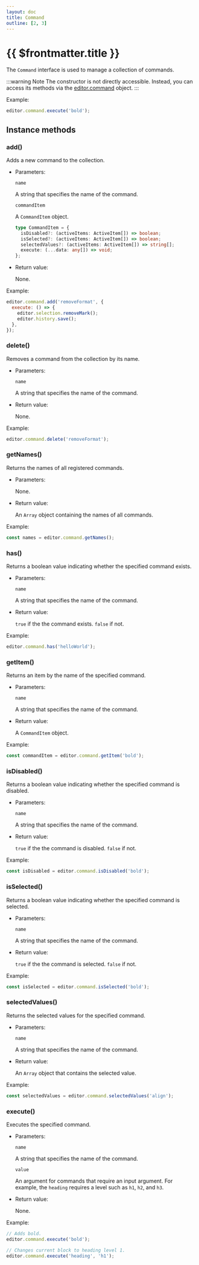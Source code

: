 ```yaml
---
layout: doc
title: Command
outline: [2, 3]
---
```


# {{ $frontmatter.title }}

The `Command` interface is used to manage a collection of commands.

:::warning Note
The constructor is not directly accessible. Instead, you can access its methods via the [editor.command](/reference/editor.md#command) object.
:::

Example:

```js
editor.command.execute('bold');
```


## Instance methods

### add()

Adds a new command to the collection.

* Parameters:

  `name`

  A string that specifies the name of the command.

  `commandItem`

  A `CommandItem` object.

  ```ts
  type CommandItem = {
    isDisabled?: (activeItems: ActiveItem[]) => boolean;
    isSelected?: (activeItems: ActiveItem[]) => boolean;
    selectedValues?: (activeItems: ActiveItem[]) => string[];
    execute: (...data: any[]) => void;
  };
  ```

* Return value:

  None.

Example:

```js
editor.command.add('removeFormat', {
  execute: () => {
    editor.selection.removeMark();
    editor.history.save();
  },
});
```


### delete()

Removes a command from the collection by its name.

* Parameters:

  `name`

  A string that specifies the name of the command.

* Return value:

  None.

Example:

```js
editor.command.delete('removeFormat');
```


### getNames()

Returns the names of all registered commands.

* Parameters:

  None.

* Return value:

  An `Array` object containing the names of all commands.

Example:

```js
const names = editor.command.getNames();
```


### has()

Returns a boolean value indicating whether the specified command exists.

* Parameters:

  `name`

  A string that specifies the name of the command.

* Return value:

  `true` if the the command exists. `false` if not.

Example:

```js
editor.command.has('helloWorld');
```


### getItem()

Returns an item by the name of the specified command.

* Parameters:

  `name`

  A string that specifies the name of the command.

* Return value:

  A `CommandItem` object.

Example:

```js
const commandItem = editor.command.getItem('bold');
```


### isDisabled()

Returns a boolean value indicating whether the specified command is disabled.

* Parameters:

  `name`

  A string that specifies the name of the command.

* Return value:

  `true` if the the command is disabled. `false` if not.

Example:

```js
const isDisabled = editor.command.isDisabled('bold');
```


### isSelected()

Returns a boolean value indicating whether the specified command is selected.

* Parameters:

  `name`

  A string that specifies the name of the command.

* Return value:

  `true` if the the command is selected. `false` if not.

Example:

```js
const isSelected = editor.command.isSelected('bold');
```


### selectedValues()

Returns the selected values for the specified command.

* Parameters:

  `name`

  A string that specifies the name of the command.

* Return value:

  An `Array` object that contains the selected value.

Example:

```js
const selectedValues = editor.command.selectedValues('align');
```


### execute()

Executes the specified command.

* Parameters:

  `name`

  A string that specifies the name of the command.

  `value` <Badge type="info" text="Optional" />

  An argument for commands that require an input argument. For example, the `heading` requires a level such as `h1`, `h2`, and `h3`.

* Return value:

  None.

Example:

```js
// Adds bold.
editor.command.execute('bold');

// Changes current block to heading level 1.
editor.command.execute('heading', 'h1');
```

